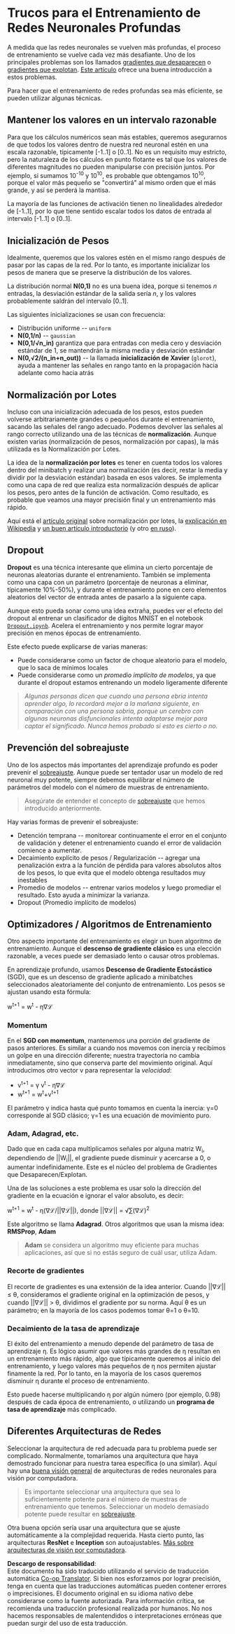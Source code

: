 <!--
CO_OP_TRANSLATOR_METADATA:
{
  "original_hash": "ae074cd940fc2f4dc24fc07b66ccbd99",
  "translation_date": "2025-08-24T09:19:25+00:00",
  "source_file": "lessons/4-ComputerVision/08-TransferLearning/TrainingTricks.md",
  "language_code": "es"
}
-->
# Trucos para el Entrenamiento de Redes Neuronales Profundas

A medida que las redes neuronales se vuelven más profundas, el proceso de entrenamiento se vuelve cada vez más desafiante. Uno de los principales problemas son los llamados [gradientes que desaparecen](https://en.wikipedia.org/wiki/Vanishing_gradient_problem) o [gradientes que explotan](https://deepai.org/machine-learning-glossary-and-terms/exploding-gradient-problem#:~:text=Exploding%20gradients%20are%20a%20problem,updates%20are%20small%20and%20controlled.). [Este artículo](https://towardsdatascience.com/the-vanishing-exploding-gradient-problem-in-deep-neural-networks-191358470c11) ofrece una buena introducción a estos problemas.

Para hacer que el entrenamiento de redes profundas sea más eficiente, se pueden utilizar algunas técnicas.

## Mantener los valores en un intervalo razonable

Para que los cálculos numéricos sean más estables, queremos asegurarnos de que todos los valores dentro de nuestra red neuronal estén en una escala razonable, típicamente [-1..1] o [0..1]. No es un requisito muy estricto, pero la naturaleza de los cálculos en punto flotante es tal que los valores de diferentes magnitudes no pueden manipularse con precisión juntos. Por ejemplo, si sumamos 10<sup>-10</sup> y 10<sup>10</sup>, es probable que obtengamos 10<sup>10</sup>, porque el valor más pequeño se "convertirá" al mismo orden que el más grande, y así se perderá la mantisa.

La mayoría de las funciones de activación tienen no linealidades alrededor de [-1..1], por lo que tiene sentido escalar todos los datos de entrada al intervalo [-1..1] o [0..1].

## Inicialización de Pesos

Idealmente, queremos que los valores estén en el mismo rango después de pasar por las capas de la red. Por lo tanto, es importante inicializar los pesos de manera que se preserve la distribución de los valores.

La distribución normal **N(0,1)** no es una buena idea, porque si tenemos *n* entradas, la desviación estándar de la salida sería *n*, y los valores probablemente saldrán del intervalo [0..1].

Las siguientes inicializaciones se usan con frecuencia:

 * Distribución uniforme -- `uniform`
 * **N(0,1/n)** -- `gaussian`
 * **N(0,1/√n_in)** garantiza que para entradas con media cero y desviación estándar de 1, se mantendrán la misma media y desviación estándar
 * **N(0,√2/(n_in+n_out))** -- la llamada **inicialización de Xavier** (`glorot`), ayuda a mantener las señales en rango tanto en la propagación hacia adelante como hacia atrás

## Normalización por Lotes

Incluso con una inicialización adecuada de los pesos, estos pueden volverse arbitrariamente grandes o pequeños durante el entrenamiento, sacando las señales del rango adecuado. Podemos devolver las señales al rango correcto utilizando una de las técnicas de **normalización**. Aunque existen varias (normalización de pesos, normalización por capas), la más utilizada es la Normalización por Lotes.

La idea de la **normalización por lotes** es tener en cuenta todos los valores dentro del minibatch y realizar una normalización (es decir, restar la media y dividir por la desviación estándar) basada en esos valores. Se implementa como una capa de red que realiza esta normalización después de aplicar los pesos, pero antes de la función de activación. Como resultado, es probable que veamos una mayor precisión final y un entrenamiento más rápido.

Aquí está el [artículo original](https://arxiv.org/pdf/1502.03167.pdf) sobre normalización por lotes, la [explicación en Wikipedia](https://en.wikipedia.org/wiki/Batch_normalization) y [un buen artículo introductorio](https://towardsdatascience.com/batch-normalization-in-3-levels-of-understanding-14c2da90a338) (y otro [en ruso](https://habrahabr.ru/post/309302/)).

## Dropout

**Dropout** es una técnica interesante que elimina un cierto porcentaje de neuronas aleatorias durante el entrenamiento. También se implementa como una capa con un parámetro (porcentaje de neuronas a eliminar, típicamente 10%-50%), y durante el entrenamiento pone en cero elementos aleatorios del vector de entrada antes de pasarlo a la siguiente capa.

Aunque esto pueda sonar como una idea extraña, puedes ver el efecto del dropout al entrenar un clasificador de dígitos MNIST en el notebook [`Dropout.ipynb`](../../../../../lessons/4-ComputerVision/08-TransferLearning/Dropout.ipynb). Acelera el entrenamiento y nos permite lograr mayor precisión en menos épocas de entrenamiento.

Este efecto puede explicarse de varias maneras:

 * Puede considerarse como un factor de choque aleatorio para el modelo, que lo saca de mínimos locales
 * Puede considerarse como un *promedio implícito de modelos*, ya que durante el dropout estamos entrenando un modelo ligeramente diferente

> *Algunas personas dicen que cuando una persona ebria intenta aprender algo, lo recordará mejor a la mañana siguiente, en comparación con una persona sobria, porque un cerebro con algunas neuronas disfuncionales intenta adaptarse mejor para captar el significado. Nunca hemos probado si esto es cierto o no.*

## Prevención del sobreajuste

Uno de los aspectos más importantes del aprendizaje profundo es poder prevenir el [sobreajuste](../../3-NeuralNetworks/05-Frameworks/Overfitting.md). Aunque puede ser tentador usar un modelo de red neuronal muy potente, siempre debemos equilibrar el número de parámetros del modelo con el número de muestras de entrenamiento.

> Asegúrate de entender el concepto de [sobreajuste](../../3-NeuralNetworks/05-Frameworks/Overfitting.md) que hemos introducido anteriormente.

Hay varias formas de prevenir el sobreajuste:

 * Detención temprana -- monitorear continuamente el error en el conjunto de validación y detener el entrenamiento cuando el error de validación comience a aumentar.
 * Decaimiento explícito de pesos / Regularización -- agregar una penalización extra a la función de pérdida para valores absolutos altos de los pesos, lo que evita que el modelo obtenga resultados muy inestables
 * Promedio de modelos -- entrenar varios modelos y luego promediar el resultado. Esto ayuda a minimizar la varianza.
 * Dropout (Promedio implícito de modelos)

## Optimizadores / Algoritmos de Entrenamiento

Otro aspecto importante del entrenamiento es elegir un buen algoritmo de entrenamiento. Aunque el **descenso de gradiente clásico** es una elección razonable, a veces puede ser demasiado lento o causar otros problemas.

En aprendizaje profundo, usamos **Descenso de Gradiente Estocástico** (SGD), que es un descenso de gradiente aplicado a minibatches seleccionados aleatoriamente del conjunto de entrenamiento. Los pesos se ajustan usando esta fórmula:

w<sup>t+1</sup> = w<sup>t</sup> - η∇ℒ

### Momentum

En el **SGD con momentum**, mantenemos una porción del gradiente de pasos anteriores. Es similar a cuando nos movemos con inercia y recibimos un golpe en una dirección diferente; nuestra trayectoria no cambia inmediatamente, sino que conserva parte del movimiento original. Aquí introducimos otro vector v para representar la *velocidad*:

* v<sup>t+1</sup> = γ v<sup>t</sup> - η∇ℒ
* w<sup>t+1</sup> = w<sup>t</sup>+v<sup>t+1</sup>

El parámetro γ indica hasta qué punto tomamos en cuenta la inercia: γ=0 corresponde al SGD clásico; γ=1 es una ecuación de movimiento puro.

### Adam, Adagrad, etc.

Dado que en cada capa multiplicamos señales por alguna matriz W<sub>i</sub>, dependiendo de ||W<sub>i</sub>||, el gradiente puede disminuir y acercarse a 0, o aumentar indefinidamente. Este es el núcleo del problema de Gradientes que Desaparecen/Explotan.

Una de las soluciones a este problema es usar solo la dirección del gradiente en la ecuación e ignorar el valor absoluto, es decir:

w<sup>t+1</sup> = w<sup>t</sup> - η(∇ℒ/||∇ℒ||), donde ||∇ℒ|| = √∑(∇ℒ)<sup>2</sup>

Este algoritmo se llama **Adagrad**. Otros algoritmos que usan la misma idea: **RMSProp**, **Adam**

> **Adam** se considera un algoritmo muy eficiente para muchas aplicaciones, así que si no estás seguro de cuál usar, utiliza Adam.

### Recorte de gradientes

El recorte de gradientes es una extensión de la idea anterior. Cuando ||∇ℒ|| ≤ θ, consideramos el gradiente original en la optimización de pesos, y cuando ||∇ℒ|| > θ, dividimos el gradiente por su norma. Aquí θ es un parámetro; en la mayoría de los casos podemos tomar θ=1 o θ=10.

### Decaimiento de la tasa de aprendizaje

El éxito del entrenamiento a menudo depende del parámetro de tasa de aprendizaje η. Es lógico asumir que valores más grandes de η resultan en un entrenamiento más rápido, algo que típicamente queremos al inicio del entrenamiento, y luego valores más pequeños de η nos permiten ajustar finamente la red. Por lo tanto, en la mayoría de los casos queremos disminuir η durante el proceso de entrenamiento.

Esto puede hacerse multiplicando η por algún número (por ejemplo, 0.98) después de cada época de entrenamiento, o utilizando un **programa de tasa de aprendizaje** más complicado.

## Diferentes Arquitecturas de Redes

Seleccionar la arquitectura de red adecuada para tu problema puede ser complicado. Normalmente, tomaríamos una arquitectura que haya demostrado funcionar para nuestra tarea específica (o una similar). Aquí hay una [buena visión general](https://www.topbots.com/a-brief-history-of-neural-network-architectures/) de arquitecturas de redes neuronales para visión por computadora.

> Es importante seleccionar una arquitectura que sea lo suficientemente potente para el número de muestras de entrenamiento que tenemos. Seleccionar un modelo demasiado potente puede resultar en [sobreajuste](../../3-NeuralNetworks/05-Frameworks/Overfitting.md).

Otra buena opción sería usar una arquitectura que se ajuste automáticamente a la complejidad requerida. Hasta cierto punto, las arquitecturas **ResNet** e **Inception** son autoajustables. [Más sobre arquitecturas de visión por computadora](../07-ConvNets/CNN_Architectures.md).

**Descargo de responsabilidad**:  
Este documento ha sido traducido utilizando el servicio de traducción automática [Co-op Translator](https://github.com/Azure/co-op-translator). Si bien nos esforzamos por lograr precisión, tenga en cuenta que las traducciones automáticas pueden contener errores o imprecisiones. El documento original en su idioma nativo debe considerarse como la fuente autorizada. Para información crítica, se recomienda una traducción profesional realizada por humanos. No nos hacemos responsables de malentendidos o interpretaciones erróneas que puedan surgir del uso de esta traducción.